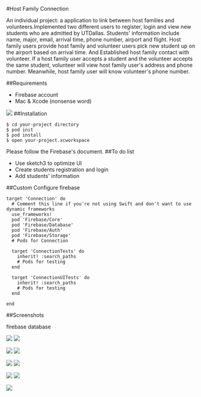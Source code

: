 #Host Family Connection

An individual project: a application to link between host families and volunteers.Implemented two different users to register, login and view new students who are admitted by UTDallas. Students' information include name, major, email, arrival time, phone number, airport and flight. Host family users provide host family and volunteer users pick new student up on the airport based on arrival time.
And Established host family contact with volunteer. If a host family user accepts a student and the volunteer accepts the same student, volunteer will view host family user's address and phone number. Meanwhile, host family user will know volunteer's phone number.


##Requirements
* Firebase account
* Mac & Xcode (nonsense word)

![](https://github.com/shi-edward/Connection-App/blob/master/Project-Image/FuozbAn5S3Zkp1TgTKD3BzLkqsQk-2.png)
##Installation
```
$ cd your-project directory
$ pod init
$ pod install
$ open your-project.xcworkspace
```
Please follow the Firebase's document.
##To do list
* Use sketch3 to optimize UI
* Create students registration and login
* Add students' information 

##Custom
Configure firebase
```
target 'Connection' do
  # Comment this line if you're not using Swift and don't want to use dynamic frameworks
  use_frameworks!
  pod 'Firebase/Core'
  pod 'Firebase/Database'
  pod 'Firebase/Auth'
  pod 'Firebase/Storage'
  # Pods for Connection

  target 'ConnectionTests' do
    inherit! :search_paths
    # Pods for testing
  end

  target 'ConnectionUITests' do
    inherit! :search_paths
    # Pods for testing
  end

end
```

##Screenshots

firebase database

![](https://github.com/shi-edward/Connection-App/blob/master/Project-Image/Screen%20Shot%202016-08-04%20at%204.55.32%20PM.png)
![](https://github.com/shi-edward/Connection-App/blob/master/Project-Image/Screen%20Shot%202016-08-04%20at%204.55.44%20PM.png)

![](https://github.com/shi-edward/Connection-App/blob/master/Project-Image/FiwuvXyUzibRYoxPJyBYe2a6lSVw.png) 
![](https://github.com/shi-edward/Connection-App/blob/master/Project-Image/Fi06P6PMROb6kdC-k9nJ1Ayx-tTh.png)

![](https://github.com/shi-edward/Connection-App/blob/master/Project-Image/FgScXDAh9cd7pfTv9dsuu7IlK1Y7.png) 
![](https://github.com/shi-edward/Connection-App/blob/master/Project-Image/FhVFzw-Y_TEmVmCNg0K_DvrFuFiw.png)

![](https://github.com/shi-edward/Connection-App/blob/master/Project-Image/Fjk6NyJ-Lbom2XUUP3UYXSojk1YN.png) 
![](https://github.com/shi-edward/Connection-App/blob/master/Project-Image/FjZVm2FjeClzkK-0OMf19Ez0XBcH.png)

![](https://github.com/shi-edward/Connection-App/blob/master/Project-Image/FphVJA_p3vHnWLEWZON8ZnJKZvpB.png)
